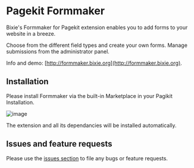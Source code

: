 # Pagekit Formmaker

Bixie's Formmaker for Pagekit extension enables you to add forms to your website in a breeze.

Choose from the different field types and create your own forms. Manage submissions from the administrator panel.

Info and demo: [http://formmaker.bixie.org](http://formmaker.bixie.org).

## Installation

Please install Formmaker via the built-in Marketplace in your Pagikit Installation.

![image](http://formmaker.bixie.org/storage/marketplace.jpg)

The extension and all its dependancies will be installed automatically.

## Issues and feature requests

Please use the [issues section](https://github.com/Bixie/pagekit-formmaker/issues) to file any bugs or feature requests.